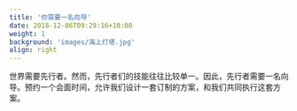 ```yaml
---
title: '你需要一名向导'
date: 2018-12-06T09:29:16+10:00
weight: 1
background: 'images/海上灯塔.jpg'
align: right
---
```


世界需要先行者。然而，先行者们的技能往往比较单一。因此，先行者需要一名向导。预约一个会面时间，允许我们设计一套订制的方案，和我们共同执行这套方案。
